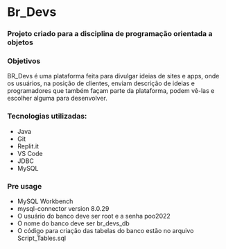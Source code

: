 # Br_Devs

### Projeto criado para a disciplina de programação orientada a objetos

### Objetivos
BR_Devs é uma plataforma feita para divulgar ideias de sites e apps, onde os usuários, na posição de clientes, enviam descrição de ideias e programadores que também façam parte da plataforma, podem vê-las e escolher alguma para desenvolver.

### Tecnologias utilizadas: 
- Java
- Git
- Replit.it
- VS Code
- JDBC
- MySQL

### Pre usage
- MySQL Workbench
- mysql-connector version 8.0.29
- O usuário do banco deve ser root e a senha poo2022
- O nome do banco deve ser br_devs_db
- O código para criação das tabelas do banco estão no arquivo Script_Tables.sql